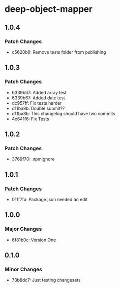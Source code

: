 # deep-object-mapper

## 1.0.4

### Patch Changes

- c5620b9: Remove tests folder from publishing

## 1.0.3

### Patch Changes

- 6339b67: Added array test
- 6339b67: Added date test
- dc957ff: Fix tests harder
- d11ba8b: Double submit??
- d11ba8b: This changelog should have two commits
- 4c641f6: Fix Tests

## 1.0.2

### Patch Changes

- 3769f70: .npmignore

## 1.0.1

### Patch Changes

- 011f7fa: Package.json needed an edit

## 1.0.0

### Major Changes

- 6f81b0c: Version One

## 0.1.0

### Minor Changes

- 73b8dc7: Just testing changesets
